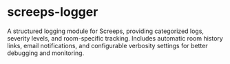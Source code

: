 # screeps-logger
A structured logging module for Screeps, providing categorized logs, severity levels, and room-specific tracking. Includes automatic room history links, email notifications, and configurable verbosity settings for better debugging and monitoring.
